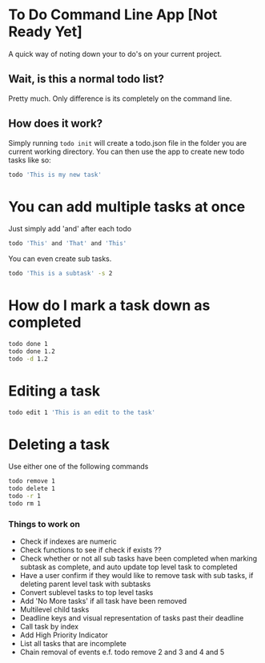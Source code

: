 # To Do Command Line App [Not Ready Yet]

A quick way of noting down your to do's on your current project.

## Wait, is this a normal todo list?
Pretty much. Only difference is its completely on the command line. 

## How does it work?
Simply running ```todo init``` will create a todo.json file in the folder you are current working directory. You can then use the app to create new todo tasks like so:
```bash
todo 'This is my new task'
```

# You can add multiple tasks at once
Just simply add 'and' after each todo  
```bash
todo 'This' and 'That' and 'This'
```

You can even create sub tasks.  
```bash
todo 'This is a subtask' -s 2
```


# How do I mark a task down as completed
```bash
todo done 1
todo done 1.2
todo -d 1.2
```

# Editing a task
```bash
todo edit 1 'This is an edit to the task'
```

# Deleting a task
Use either one of the following commands
```bash
todo remove 1
todo delete 1
todo -r 1
todo rm 1
```

### Things to work on
- Check if indexes are numeric
- Check functions to see if check if exists ??
- Check whether or not all sub tasks have been completed when marking subtask as complete, and auto update top level task to completed
- Have a user confirm if they would like to remove task with sub tasks, if deleting parent level task with subtasks
- Convert sublevel tasks to top level tasks
- Add 'No More tasks' if all task have been removed
- Multilevel child tasks
- Deadline keys and visual representation of tasks past their deadline
- Call task by index
- Add High Priority Indicator
- List all tasks that are incomplete
- Chain removal of events e.f. todo remove 2 and 3 and 4 and 5
